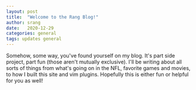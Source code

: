 ```yaml
---
layout: post
title:  "Welcome to the Rang Blog!"
author: srang
date:   2020-12-29
categories: general
tags: updates general
---
```


Somehow, some way, you've found yourself on my blog. It's part side project,
part fun (those aren't mutually exclusive).  I'll be writing about all sorts of
things from what's going on in the NFL, favorite games and movies, to how I
built this site and vim plugins. Hopefully this is either fun or helpful for
you as well!
